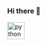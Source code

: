 ### Hi there 👋

<p align="left">
  <a href="https://www.python.org" target="_blank"> 
    <img src="[https://devicons.github.io/devicon/devicon.git/icons/python/python-original.svg](https://github.com/devicons/devicon/blob/master/icons/python/python-original.svg)https://github.com/devicons/devicon/blob/master/icons/python/python-original.svg" alt="python" width="40" height="40"/> 
  </a> 
</p>

